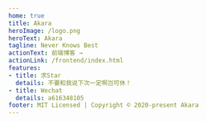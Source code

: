 ```yaml
---
home: true
title: Akara
heroImage: /logo.png
heroText: Akara
tagline: Never Knows Best
actionText: 前端博客 →
actionLink: /frontend/index.html
features:
- title: 求Star
  details: 不要和我说下次一定啊岂可休！
- title: Wechat
  details: a616348105
footer: MIT Licensed | Copyright © 2020-present Akara
---
```

